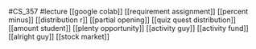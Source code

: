 #CS_357
#lecture
[[google colab]]
[[requirement assignment]]
[[percent minus]]
[[distribution r]]
[[partial opening]]
[[quiz quest distribution]]
[[amount student]]
[[plenty opportunity]]
[[activity guy]]
[[activity fund]]
[[alright guy]]
[[stock market]]
